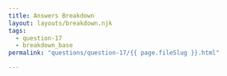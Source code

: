 ```yaml
---
title: Answers Breakdown
layout: layouts/breakdown.njk
tags:
  - question-17
  - breakdown_base
permalink: "questions/question-17/{{ page.fileSlug }}.html"

---
```


